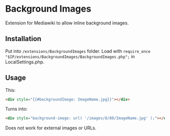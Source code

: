 # Background Images
Extension for Mediawiki to allow inline background images.

## Installation
Put into `/extensions/BackgroundImages` folder. Load with `require_once "$IP/extensions/BackgroundImages/BackgroundImages.php";` in LocalSettings.php.

## Usage
This:
```html
<div style="{{#backgroundImage: ImageName.jpg}}"></div>
```
Turns into:
```html
<div style="background-image: url( '/images/8/80/ImageName.jpg' );"></div>
```

Does not work for external images or URLs.
